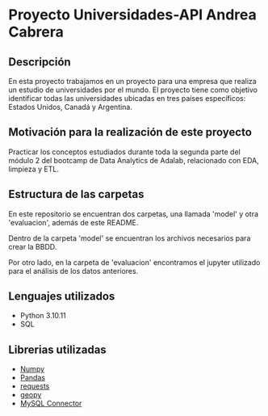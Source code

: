 # Proyecto Universidades-API Andrea Cabrera

## Descripción
En esta proyecto trabajamos en un proyecto para una empresa que realiza un estudio de universidades por el mundo. El proyecto tiene como objetivo identificar todas las universidades ubicadas en tres países específicos: Estados Unidos, Canadá y Argentina.

## Motivación para la realización de este proyecto

Practicar los conceptos estudiados durante toda la segunda parte del módulo 2 del bootcamp de Data Analytics de Adalab, relacionado con EDA, limpieza y ETL.

## Estructura de las carpetas 

En este repositorio se encuentran dos carpetas, una llamada 'model' y otra 'evaluacion', además de este README.

Dentro de la carpeta 'model' se encuentran los archivos necesarios para crear la BBDD.

Por otro lado, en la carpeta de 'evaluacion' encontramos el jupyter utilizado para el análisis de los datos anteriores.

## Lenguajes utilizados
* Python 3.10.11
* SQL

## Librerias utilizadas
* [Numpy](https://numpy.org/)
* [Pandas](https://pandas.pydata.org/)
* [requests](https://matplotlib.org/3.5.3/api/_as_gen/matplotlib.pyplot.html)
* [geopy](https://geopy.readthedocs.io/en/stable/)
* [MySQL Connector](https://dev.mysql.com/doc/connector-python/en/)
